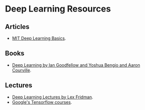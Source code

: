 # Deep Learning Resources


## Articles

* [MIT Deep Learning Basics](https://medium.com/tensorflow/mit-deep-learning-basics-introduction-and-overview-with-tensorflow-355bcd26baf0).


## Books

* [Deep Learning by Ian Goodfellow and Yoshua Bengio and Aaron Courville](http://www.deeplearningbook.org/).


## Lectures

* [Deep Learning Lectures by Lex Fridman](https://www.youtube.com/watch?v=O5xeyoRL95U&list=PLrAXtmErZgOeiKm4sgNOknGvNjby9efdf).
* [Google's Tensorflow courses](https://www.tensorflow.org/).
